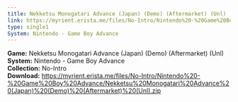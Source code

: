 ```yaml
---
title: Nekketsu Monogatari Advance (Japan) (Demo) (Aftermarket) (Unl)
link: https://myrient.erista.me/files/No-Intro/Nintendo%20-%20Game%20Boy%20Advance/Nekketsu%20Monogatari%20Advance%20(Japan)%20(Demo)%20(Aftermarket)%20(Unl).zip
type: single1
System: Nintendo - Game Boy Advance
---
```

<b>Game:</b> Nekketsu Monogatari Advance (Japan) (Demo) (Aftermarket) (Unl)<br>
<b>System:</b> Nintendo - Game Boy Advance<br>
<b>Collection:</b> No-Intro<br>
<b>Download:</b> https://myrient.erista.me/files/No-Intro/Nintendo%20-%20Game%20Boy%20Advance/Nekketsu%20Monogatari%20Advance%20(Japan)%20(Demo)%20(Aftermarket)%20(Unl).zip